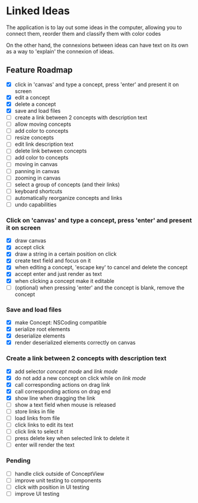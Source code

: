 # Linked Ideas

The application is to lay out some ideas in the computer, allowing you to connect them, reorder them and classify them with color codes

On the other hand, the connexions between ideas can have text on its own as a way to 'explain' the connexion of ideas.

## Feature Roadmap

- [x] click in 'canvas' and type a concept, press 'enter' and present it on screen
- [x] edit a concept
- [x] delete a concept
- [x] save and load files
- [ ] create a link between 2 concepts with description text
- [ ] allow moving concepts
- [ ] add color to concepts
- [ ] resize concepts
- [ ] edit link description text
- [ ] delete link between concepts
- [ ] add color to concepts
- [ ] moving in canvas
- [ ] panning in canvas
- [ ] zooming in canvas
- [ ] select a group of concepts (and their links)
- [ ] keyboard shortcuts
- [ ] automatically reorganize concepts and links
- [ ] undo capabilities

### Click on 'canvas' and type a concept, press 'enter' and present it on screen

- [x] draw canvas
- [x] accept click
- [x] draw a string in a certain position on click
- [x] create text field and focus on it
- [x] when editing a concept, 'escape key' to cancel and delete the concept
- [x] accept enter and just render as text
- [x] when clicking a concept make it editable
- [ ] \(optional\) when pressing 'enter' and the concept is blank, remove the concept

### Save and load files

- [x] make Concept: NSCoding compatible
- [x] serialize root elements
- [x] deserialize elements
- [x] render deserialized elements correctly on canvas

### Create a link between 2 concepts with description text

- [x] add selector _concept mode_ and _link mode_
- [x] do not add a new concept on click while on _link mode_
- [x] call corresponding actions on drag link
- [x] call corresponding actions on drag end
- [x] show line when dragging the link
- [ ] show a text field when mouse is released
- [ ] store links in file
- [ ] load links from file
- [ ] click links to edit its text
- [ ] click link to select it
- [ ] press delete key when selected link to delete it
- [ ] enter will render the text

### Pending

- [ ] handle click outside of ConceptView
- [ ] improve unit testing to components
- [ ] click with position in UI testing
- [ ] improve UI testing
